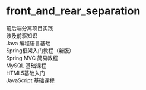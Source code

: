 # front_and_rear_separation
前后端分离项目实践<br>
涉及前驱知识<br>
Java 编程语言基础<br>
Spring框架入门教程（新版）<br>
Spring MVC 简易教程<br>
MySQL 基础课程<br>
HTML5基础入门<br>
JavaScript 基础课程<br>
